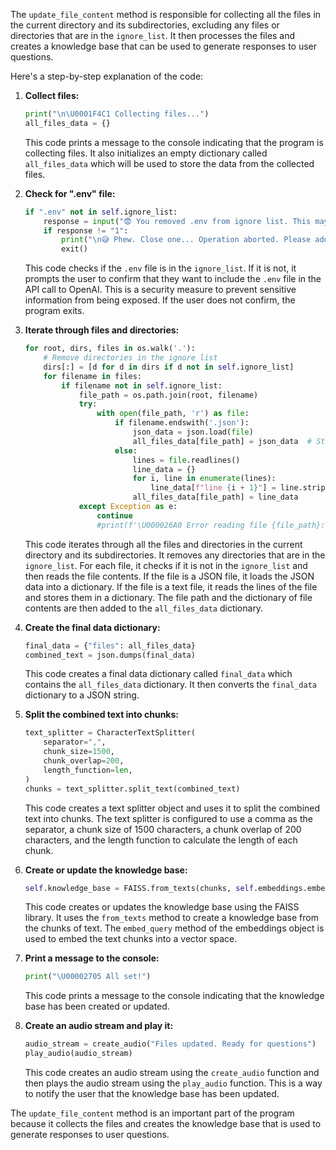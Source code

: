 The `update_file_content` method is responsible for collecting all the files in the current directory and its subdirectories, excluding any files or directories that are in the `ignore_list`. It then processes the files and creates a knowledge base that can be used to generate responses to user questions.

Here's a step-by-step explanation of the code:

1. **Collect files:**

    ```python
    print("\n\U0001F4C1 Collecting files...")
    all_files_data = {}
    ```

    This code prints a message to the console indicating that the program is collecting files. It also initializes an empty dictionary called `all_files_data` which will be used to store the data from the collected files.


2. **Check for ".env" file:**

    ```python
    if ".env" not in self.ignore_list:
        response = input("😨 You removed .env from ignore list. This may expose .env variables to OpenAI. Confirm? (1 for Yes, 2 for exit):")
        if response != "1":
            print("\n😅 Phew. Close one... Operation aborted. Please add '.env' to your ignore list and try again.")
            exit()
    ```

    This code checks if the `.env` file is in the `ignore_list`. If it is not, it prompts the user to confirm that they want to include the `.env` file in the API call to OpenAI. This is a security measure to prevent sensitive information from being exposed. If the user does not confirm, the program exits.


3. **Iterate through files and directories:**

    ```python
    for root, dirs, files in os.walk('.'):
        # Remove directories in the ignore list
        dirs[:] = [d for d in dirs if d not in self.ignore_list]
        for filename in files:
            if filename not in self.ignore_list:
                file_path = os.path.join(root, filename)
                try:
                    with open(file_path, 'r') as file:
                        if filename.endswith('.json'):
                            json_data = json.load(file)
                            all_files_data[file_path] = json_data  # Store JSON data in the dictionary
                        else:
                            lines = file.readlines()
                            line_data = {}
                            for i, line in enumerate(lines):
                                line_data[f"line {i + 1}"] = line.strip()
                            all_files_data[file_path] = line_data
                except Exception as e:
                    continue
                    #print(f'\U000026A0 Error reading file {file_path}: {str(e)}')
    ```

    This code iterates through all the files and directories in the current directory and its subdirectories. It removes any directories that are in the `ignore_list`. For each file, it checks if it is not in the `ignore_list` and then reads the file contents. If the file is a JSON file, it loads the JSON data into a dictionary. If the file is a text file, it reads the lines of the file and stores them in a dictionary. The file path and the dictionary of file contents are then added to the `all_files_data` dictionary.


4. **Create the final data dictionary:**

    ```python
    final_data = {"files": all_files_data}
    combined_text = json.dumps(final_data)
    ```

    This code creates a final data dictionary called `final_data` which contains the `all_files_data` dictionary. It then converts the `final_data` dictionary to a JSON string.


5. **Split the combined text into chunks:**

    ```python
    text_splitter = CharacterTextSplitter(
        separator=",",
        chunk_size=1500,
        chunk_overlap=200,
        length_function=len,
    )
    chunks = text_splitter.split_text(combined_text)
    ```

    This code creates a text splitter object and uses it to split the combined text into chunks. The text splitter is configured to use a comma as the separator, a chunk size of 1500 characters, a chunk overlap of 200 characters, and the length function to calculate the length of each chunk.


6. **Create or update the knowledge base:**

    ```python
    self.knowledge_base = FAISS.from_texts(chunks, self.embeddings.embed_query)
    ```

    This code creates or updates the knowledge base using the FAISS library. It uses the `from_texts` method to create a knowledge base from the chunks of text. The `embed_query` method of the embeddings object is used to embed the text chunks into a vector space.


7. **Print a message to the console:**

    ```python
    print("\U00002705 All set!")
    ```

    This code prints a message to the console indicating that the knowledge base has been created or updated.


8. **Create an audio stream and play it:**

    ```python
    audio_stream = create_audio("Files updated. Ready for questions")
    play_audio(audio_stream)
    ```

    This code creates an audio stream using the `create_audio` function and then plays the audio stream using the `play_audio` function. This is a way to notify the user that the knowledge base has been updated.

The `update_file_content` method is an important part of the program because it collects the files and creates the knowledge base that is used to generate responses to user questions.
